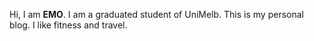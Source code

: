 Hi, I am **EMO**. I am a graduated student of UniMelb. This is my personal blog.
I like fitness and travel.
